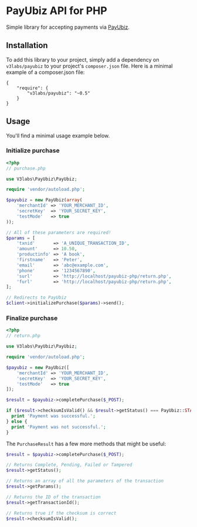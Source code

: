 # PayUbiz API for PHP

Simple library for accepting payments via [PayUbiz](https://www.payu.in/).

## Installation

To add this library to your project, simply add a dependency on `v3labs/payubiz` to your project's `composer.json` file. Here is a minimal example of a composer.json file:

    {
        "require": {
            "v3labs/payubiz": "~0.5"
        }
    }
    
## Usage

You'll find a minimal usage example below.

### Initialize purchase

```php
<?php
// purchase.php

use V3labs\PayUbiz\PayUbiz;

require 'vendor/autoload.php';

$payubiz = new PayUbiz(array(
    'merchantId' => 'YOUR_MERCHANT_ID',
    'secretKey'  => 'YOUR_SECRET_KEY',
    'testMode'   => true
));

// All of these parameters are required!
$params = [
    'txnid'       => 'A_UNIQUE_TRANSACTION_ID',
    'amount'      => 10.50,
    'productinfo' => 'A book',
    'firstname'   => 'Peter',
    'email'       => 'abc@example.com',
    'phone'       => '1234567890',
    'surl'        => 'http://localhost/payubiz-php/return.php',
    'furl'        => 'http://localhost/payubiz-php/return.php',
];

// Redirects to PayUbiz
$client->initializePurchase($params)->send();
```

### Finalize purchase

```php
<?php
// return.php

use V3labs\PayUbiz\PayUbiz;

require 'vendor/autoload.php';

$payubiz = new PayUbiz([
    'merchantId' => 'YOUR_MERCHANT_ID',
    'secretKey'  => 'YOUR_SECRET_KEY',
    'testMode'   => true
]);

$result = $payubiz->completePurchase($_POST);

if ($result->checksumIsValid() && $result->getStatus() === PayUbiz::STATUS_COMPLETED {
  print 'Payment was successful.';
} else {
  print 'Payment was not successful.';
}
```

The `PurchaseResult` has a few more methods that might be useful:

```php
$result = $payubiz->completePurchase($_POST);

// Returns Complete, Pending, Failed or Tampered
$result->getStatus(); 

// Returns an array of all the parameters of the transaction
$result->getParams();

// Returns the ID of the transaction
$result->getTransactionId();

// Returns true if the checksum is correct
$result->checksumIsValid();
```

